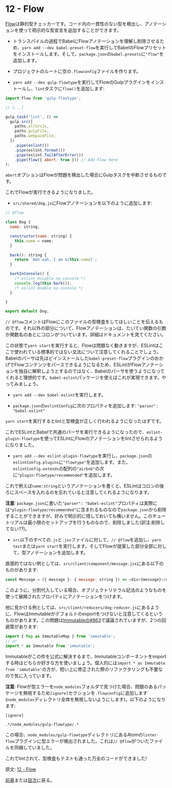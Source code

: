 # 12 - Flow

[Flow](https://flowtype.org/)は静的型チェッカーです。コード内の一貫性のない型を検出し、アノテーションを使って明示的な型宣言を追加することができます。

- トランスパイルの過程でBabelにFlowアノテーションを理解し削除させるため、`yarn add --dev babel-preset-flow`を実行してBabelのFlowプリセットをインストールします。そして、`package.json`の`babel.presets`に`"flow"`を追加します。

- プロジェクトのルートに空の`.flowconfig`ファイルを作ります。

- `yarn add --dev gulp-flowtype`を実行してFlowのGulpプラグインをインストールし、`lint`タスクに`flow()`を追加します:

```javascript
import flow from 'gulp-flowtype';

// [...]

gulp.task('lint', () =>
  gulp.src([
    paths.allSrcJs,
    paths.gulpFile,
    paths.webpackFile,
  ])
    .pipe(eslint())
    .pipe(eslint.format())
    .pipe(eslint.failAfterError())
    .pipe(flow({ abort: true })) // Add Flow here
);
```

`abort`オプションはFlowが問題を検出した場合にGulpタスクを中断させるものです。

これでFlowが実行できるようになりました。

- `src/shared/dog.js`にFlowアノテーションを以下のように追加します:

```javascript
// @flow

class Dog {
  name: string;

  constructor(name: string) {
    this.name = name;
  }

  bark(): string {
    return `Wah wah, I am ${this.name}`;
  }

  barkInConsole() {
    /* eslint-disable no-console */
    console.log(this.bark());
    /* eslint-enable no-console */
  }

}

export default Dog;
```

`// @flow`コメントはFlowにこのファイルの型検査をしてほしいことを伝えるものです。それ以外の部分について、Flowアノテーションは、たいてい関数の引数か関数名のあとにコロンがついています。詳細はドキュメントを見てください。

この状態で`yarn start`を実行すると、Flowは問題なく動きますが、ESLintはここで使われている標準的ではない文法について注意してくれることでしょう。Babelのパーサは先ほどインストールした`babel-preset-flow`プラグインのおかげでFlowコンテンツをパースできるようになるため、ESLintがFlowアノテーションを独自に解釈しようとするのではなく、Babelのパーサを使うようになってくれると理想的です。`babel-eslint`パッケージを使えばこれが実現できます。やってみましょう。

- `yarn add --dev babel-eslint`を実行します。

- `package.json`の`eslintConfig`に次のプロパティを追加します: `"parser": "babel-eslint"`

`yarn start`を実行するとlintと型検査が正しく行われるようになったはずです。

これでESLintとBabelで共通のパーサを実行できるようになったので、`eslint-plugin-flowtype`を使ってESLintにFlowのアノテーションをlintさせられるようになりました。

- `yarn add --dev eslint-plugin-flowtype`を実行し、`package.json`の`eslintConfig.plugins`に`"flowtype"`を追加します。また、`eslintConfig.extends`の配列の`"airbnb"`の次に`"plugin:flowtype/recommended"`を追加します。

これで例えば`name:string`というアノテーションを書くと、ESLintはコロンの後ろにスペースを入れるのを忘れていると注意してくれるようになります。

**注意**: `package.json`に書いた`"parser": "babel-eslint"`プロパティは実際には`"plugin:flowtype/recommended"`に含まれるものなので`package.json`から削除することができますが、好みで明示的に残しておいても構いません。このチュートリアルは最小限のセットアップを行うものなので、削除しました(訳注:削除してない??)。

- `src`以下のすべての`.js`と`.jsx`ファイルに対して、`// @flow`を追加し、`yarn test`または`yarn start`を実行します。そしてFlowが提案した部分全部に対して、型アノテーションを追加します。

直感的ではない例としては、`src/client/component/message.jsx`にある以下のものがあります:

```javascript
const Message = ({ message }: { message: string }) => <div>{message}</div>;
```

このように、分割代入している場合、オブジェクトリテラル記法のようなものを使って展開されたプロパティにアノテーションをつけます。

他に見かける例としては、`src/client/reducers/dog-reducer.js`にあるように、FlowはImmutableがデフォルトのexportをつけないと注意してくるというものがあります。この問題は[Immutableの#863](https://github.com/facebook/immutable-js/issues/863)で議論されていますが、2つの回避策があります:

```javascript
import { Map as ImmutableMap } from 'immutable';
// or
import * as Immutable from 'immutable';
```

Immutableがこの件を公式に解決するまで、Immutableコンポーネントをimportする時はどちらか好きな方を使いましょう。個人的には`import * as Immutable from 'immutable'`の方が、短い上に修正された際のリファクタリングも不要なので気に入っています。

**注意**: Flowが型エラーを`node_modules`フォルダで見つけた場合、問題のあるパッケージを無視するため`[ignore]`セクションを`.flowconfig`に追加します(`node_modules`ディレクトリ全体を無視しないようにします)。以下のようになります:

```
[ignore]

.*/node_modules/gulp-flowtype/.*
```

この場合、`node_modules/gulp-flowtype`ディレクトリにあるAtomの`linter-flow`プラグインに型エラーが検出されました。これは`// @flow`がついたファイルを同梱していました。

これでlintされて、型検査もテストも通った万全のコードができました!

原文: [12 - Flow](https://github.com/verekia/js-stack-from-scratch/tree/master/tutorial/12-flow)

[前章](/tutorial/11-testing-mocha-chai-sinon)または[目次](https://github.com/verekia/js-stack-from-scratch)に戻る。

